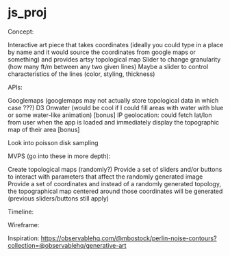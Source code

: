 # js_proj

Concept:

Interactive art piece that takes coordinates (ideally you could type in a place by name and it would source the coordinates from google maps or something) and provides artsy topological map 
Slider to change granularity (how many ft/m between any two given lines)
Maybe a slider to control characteristics of the lines (color, styling, thickness)

APIs:

Googlemaps (googlemaps may not actually store topological data in which case ???)
D3
Onwater (would be cool if I could fill areas with water with blue or some water-like animation) [bonus]
IP geolocation: could fetch lat/lon from user when the app is loaded and immediately display the topographic map of their area [bonus]

Look into poisson disk sampling

MVPS (go into these in more depth):

Create topological maps (randomly?)
Provide a set of sliders and/or buttons to interact with parameters that affect the randomly generated image
Provide a set of coordinates and instead of a randomly generated topology, the topographical map centered around those coordinates will be generated (previous sliders/buttons still apply) 

Timeline:

Wireframe:

Inspiration:
https://observablehq.com/@mbostock/perlin-noise-contours?collection=@observablehq/generative-art
